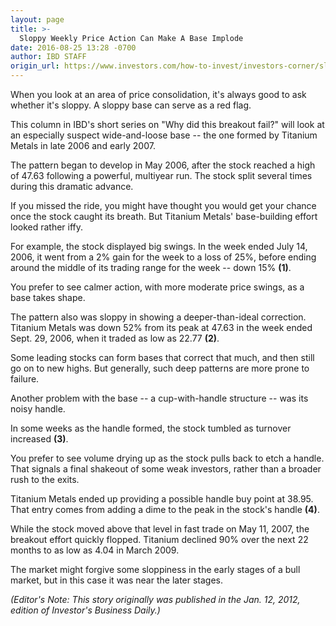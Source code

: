 ```yaml
---
layout: page
title: >-
  Sloppy Weekly Price Action Can Make A Base Implode
date: 2016-08-25 13:28 -0700
author: IBD STAFF
origin_url: https://www.investors.com/how-to-invest/investors-corner/sloppy-weekly-price-action-can-make-a-base-implode
---
```





When you look at an area of price consolidation, it's always good to ask whether it's sloppy. A sloppy base can serve as a red flag.


This column in IBD's short series on "Why did this breakout fail?" will look at an especially suspect wide-and-loose base -- the one formed by Titanium Metals in late 2006 and early 2007.


The pattern began to develop in May 2006, after the stock reached a high of 47.63 following a powerful, multiyear run. The stock split several times during this dramatic advance.


If you missed the ride, you might have thought you would get your chance once the stock caught its breath. But Titanium Metals' base-building effort looked rather iffy.


For example, the stock displayed big swings. In the week ended July 14, 2006, it went from a 2% gain for the week to a loss of 25%, before ending around the middle of its trading range for the week -- down 15% **(1)**.


You prefer to see calmer action, with more moderate price swings, as a base takes shape.


The pattern also was sloppy in showing a deeper-than-ideal correction. Titanium Metals was down 52% from its peak at 47.63 in the week ended Sept. 29, 2006, when it traded as low as 22.77 **(2)**.


Some leading stocks can form bases that correct that much, and then still go on to new highs. But generally, such deep patterns are more prone to failure.


Another problem with the base -- a cup-with-handle structure -- was its noisy handle.


In some weeks as the handle formed, the stock tumbled as turnover increased **(3)**.


You prefer to see volume drying up as the stock pulls back to etch a handle. That signals a final shakeout of some weak investors, rather than a broader rush to the exits.


Titanium Metals ended up providing a possible handle buy point at 38.95. That entry comes from adding a dime to the peak in the stock's handle **(4)**.


While the stock moved above that level in fast trade on May 11, 2007, the breakout effort quickly flopped. Titanium declined 90% over the next 22 months to as low as 4.04 in March 2009.


The market might forgive some sloppiness in the early stages of a bull market, but in this case it was near the later stages.


*(Editor's Note: This story originally was published in the Jan. 12, 2012, edition of Investor's Business Daily.)*




